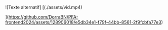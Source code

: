 ![Texte alternatif]
[(./assets/vid.mp4)

](https://github.com/DorraBN/PFA-frontend2024/assets/128906018/e5db34e1-f79f-44bb-8561-2f9fcbfa77e3)
